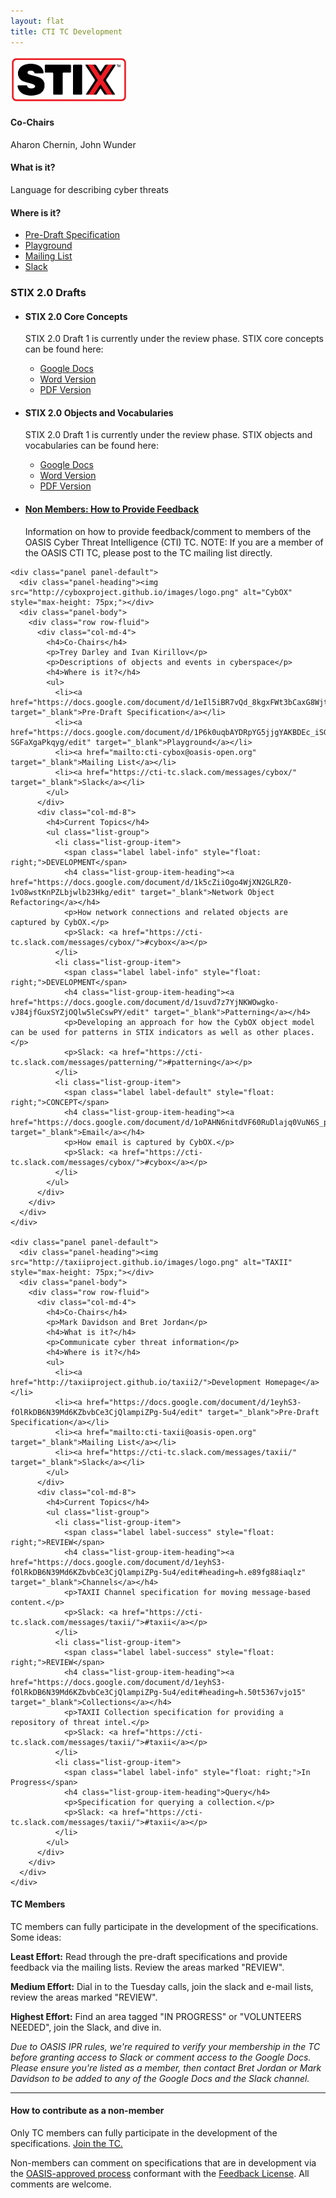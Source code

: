 ```yaml
---
layout: flat
title: CTI TC Development
---
```


<div class="row row-fluid">
  <div class="col-md-9">
    <div class="panel panel-default">
      <div class="panel-heading"><img src="/images/logov3.png" alt="STIX" style="max-height: 75px;"></div>
      <div class="panel-body">
        <div class="row row-fluid">
          <div class="col-md-4">
            <h4>Co-Chairs</h4>
            <p>Aharon Chernin, John Wunder</p>
            <h4>What is it?</h4>
            <p>Language for describing cyber threats</p>
            <h4>Where is it?</h4>
            <ul>
              <li><a href="https://docs.google.com/document/d/1yvqWaPPnPW-2NiVCLqzRszcx91ffMowfT5MmE9Nsy_w/edit" target="_blank">Pre-Draft Specification</a></li>
              <li><a href="https://docs.google.com/document/d/1wiG6RoNEFaE2lrblfgjpu3RTAJZOK2q0b5OxXCaCV14/edit" target="_blank">Playground</a></li>
              <li><a href="mailto:cti-stix@oasis-open.org" target="_blank">Mailing List</a></li>
              <li><a href="https://cti-tc.slack.com/messages/stix/" target="_blank">Slack</a></li>
            </ul>
          </div>
          <div class="col-md-8">
            <h3>STIX 2.0 Drafts</h3>
            <ul class="list-group">	
              <li class="list-group-item">                
                <h4 class="list-group-item-heading">STIX 2.0 Core Concepts</h4>
                <p>STIX 2.0 Draft 1 is currently under the review phase. STIX core concepts can be found here:</p>
					<ul>
						<li><a href="https://docs.google.com/document/d/1HJqhvzO35h62gQGPvghVRIAtQrZn3_J__0UcDAj-NXY/edit#heading=h.t32x0azc539r" target="_blank">Google Docs</a></li>
						<li><a href="stixdocs/STIX2.0-Draft1-Core.docx" target="_blank">Word Version</a></li>
						<li><a href="stixdocs/STIX2.0-Draft1-Core.pdf" target="_blank">PDF Version</a></li>
					</ul>
              </li>
			  <li class="list-group-item">                
                <h4 class="list-group-item-heading">STIX 2.0 Objects and Vocabularies</h4>
                <p>STIX 2.0 Draft 1 is currently under the review phase. STIX objects and vocabularies can be found here:</p>
					<ul>
						<li><a href="https://docs.google.com/document/d/1F1c05GgYaJFV1Z04B8c_T3vEE-LRQTPExF24LvOQAsk/edit" target="_blank">Google Docs</a></li>
						<li><a href="stixdocs/STIX2.0-Draft1-Objects.docx" target="_blank">Word Version</a></li>
						<li><a href="stixdocs/STIX2.0-Draft1-Objects.pdf" target="_blank">PDF Version</a></li>
					</ul>
              </li>	 			  
			  <li class="list-group-item">                
                <h4 class="list-group-item-heading"><a href="https://www.oasis-open.org/committees/comments/index.php?wg_abbrev=cti">Non Members: How to Provide Feedback</a></h4>
                <p>Information on how to provide feedback/comment to members of the OASIS Cyber Threat Intelligence (CTI) TC. NOTE: If you are a member of the OASIS CTI TC, please post to the TC mailing list directly.</p>                
              </li>			  
            </ul>
          </div>
        </div>
      </div>
    </div>

    <div class="panel panel-default">
      <div class="panel-heading"><img src="http://cyboxproject.github.io/images/logo.png" alt="CybOX"  style="max-height: 75px;"></div>
      <div class="panel-body">
        <div class="row row-fluid">
          <div class="col-md-4">
            <h4>Co-Chairs</h4>
            <p>Trey Darley and Ivan Kirillov</p>
            <p>Descriptions of objects and events in cyberspace</p>
            <h4>Where is it?</h4>
            <ul>
              <li><a href="https://docs.google.com/document/d/1eIl5iBR7vQd_8kgxFWt3bCaxG8WjtqutdjuW9n1iXaI/edit" target="_blank">Pre-Draft Specification</a></li>            
              <li><a href="https://docs.google.com/document/d/1P6k0uqbAYDRpYG5jjgYAKBDEc_iSG0-SGFaXgaPkqyg/edit" target="_blank">Playground</a></li>
              <li><a href="mailto:cti-cybox@oasis-open.org" target="_blank">Mailing List</a></li>
              <li><a href="https://cti-tc.slack.com/messages/cybox/" target="_blank">Slack</a></li>
            </ul>
          </div>
          <div class="col-md-8">
            <h4>Current Topics</h4>
            <ul class="list-group">              
              <li class="list-group-item">
                <span class="label label-info" style="float: right;">DEVELOPMENT</span>
                <h4 class="list-group-item-heading"><a href="https://docs.google.com/document/d/1k5cZiiOgo4WjXN2GLRZ0-1vO8wstKnPZLbjwlb23Hkg/edit" target="_blank">Network Object Refactoring</a></h4>
                <p>How network connections and related objects are captured by CybOX.</p>
                <p>Slack: <a href="https://cti-tc.slack.com/messages/cybox/">#cybox</a></p>
              </li>
              <li class="list-group-item">
                <span class="label label-info" style="float: right;">DEVELOPMENT</span>
                <h4 class="list-group-item-heading"><a href="https://docs.google.com/document/d/1suvd7z7YjNKWOwgko-vJ84jfGuxSYZjOQlw5leCswPY/edit" target="_blank">Patterning</a></h4>
                <p>Developing an approach for how the CybOX object model can be used for patterns in STIX indicators as well as other places.</p>
                <p>Slack: <a href="https://cti-tc.slack.com/messages/patterning/">#patterning</a></p>
              </li>
		      <li class="list-group-item">
                <span class="label label-default" style="float: right;">CONCEPT</span>
                <h4 class="list-group-item-heading"><a href="https://docs.google.com/document/d/1oPAHN6nitdVF60RuDlajq0VuN6S_p_RP3ZE48yOBBfQ/edit#heading=h.irq8v1ffyaxy" target="_blank">Email</a></h4>
                <p>How email is captured by CybOX.</p>
                <p>Slack: <a href="https://cti-tc.slack.com/messages/cybox/">#cybox</a></p>
              </li>			  
            </ul>
          </div>
        </div>
      </div>
    </div>

    <div class="panel panel-default">
      <div class="panel-heading"><img src="http://taxiiproject.github.io/images/logo.png" alt="TAXII" style="max-height: 75px;"></div>
      <div class="panel-body">
        <div class="row row-fluid">
          <div class="col-md-4">
            <h4>Co-Chairs</h4>
            <p>Mark Davidson and Bret Jordan</p>
            <h4>What is it?</h4>
            <p>Communicate cyber threat information</p>
            <h4>Where is it?</h4>
            <ul>
              <li><a href="http://taxiiproject.github.io/taxii2/">Development Homepage</a></li>
              <li><a href="https://docs.google.com/document/d/1eyhS3-fOlRkDB6N39Md6KZbvbCe3CjQlampiZPg-5u4/edit" target="_blank">Pre-Draft Specification</a></li>
              <li><a href="mailto:cti-taxii@oasis-open.org" target="_blank">Mailing List</a></li>
              <li><a href="https://cti-tc.slack.com/messages/taxii/" target="_blank">Slack</a></li>
            </ul>
          </div>
          <div class="col-md-8">
            <h4>Current Topics</h4>
            <ul class="list-group">
              <li class="list-group-item">
                <span class="label label-success" style="float: right;">REVIEW</span>
                <h4 class="list-group-item-heading"><a href="https://docs.google.com/document/d/1eyhS3-fOlRkDB6N39Md6KZbvbCe3CjQlampiZPg-5u4/edit#heading=h.e89fg88iaqlz" target="_blank">Channels</a></h4>
                <p>TAXII Channel specification for moving message-based content.</p>
                <p>Slack: <a href="https://cti-tc.slack.com/messages/taxii/">#taxii</a></p>
              </li>
              <li class="list-group-item">
                <span class="label label-success" style="float: right;">REVIEW</span>
                <h4 class="list-group-item-heading"><a href="https://docs.google.com/document/d/1eyhS3-fOlRkDB6N39Md6KZbvbCe3CjQlampiZPg-5u4/edit#heading=h.50t5367vjo15" target="_blank">Collections</a></h4>
                <p>TAXII Collection specification for providing a repository of threat intel.</p>
                <p>Slack: <a href="https://cti-tc.slack.com/messages/taxii/">#taxii</a></p>
              </li>
              <li class="list-group-item">
                <span class="label label-info" style="float: right;">In Progress</span>
                <h4 class="list-group-item-heading">Query</h4>
                <p>Specification for querying a collection.</p>
                <p>Slack: <a href="https://cti-tc.slack.com/messages/taxii/">#taxii</a></p>
              </li>
            </ul>
          </div>
        </div>
      </div>
    </div>
  </div>

  <div class="col-md-3">
    <h4>TC Members</h4>
    <p>TC members can fully participate in the development of the specifications. Some ideas:</p>
    <p><b>Least Effort:</b> Read through the pre-draft specifications and provide feedback via the mailing lists. Review the areas marked "REVIEW".</p>
    <p><b>Medium Effort:</b> Dial in to the Tuesday calls, join the slack and e-mail lists, review the areas marked "REVIEW".</p>
    <p><b>Highest Effort:</b> Find an area tagged "IN PROGRESS" or "VOLUNTEERS NEEDED", join the Slack, and dive in.</p>
    <p><em>Due to OASIS IPR rules, we're required to verify your membership in the TC before granting access to Slack or comment access to the Google Docs. Please ensure you're listed as a member, then contact Bret Jordan or Mark Davidson to be added to any of the Google Docs and the Slack channel.</em></p>
    <hr />
    <h4>How to contribute as a non-member</h4>
    <p>Only TC members can fully participate in the development of the specifications. <a href="https://www.oasis-open.org/committees/cti/">Join the TC.</a></p>
    <p>Non-members can comment on specifications that are in development via the <a href="https://www.oasis-open.org/committees/comments/index.php?wg_abbrev=cti">OASIS-approved process</a> conformant with the <a href="https://d9db56472fd41226d193-1e5e0d4b7948acaf6080b0dce0b35ed5.ssl.cf1.rackcdn.com/who/ipr/feedback_license.pdf">Feedback License</a>. All comments are welcome.</p>
  </div>
</div>
